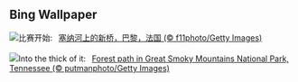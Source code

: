 ## Bing Wallpaper
![](https://www.bing.com/th?id=OHR.PontNeuf_ZH-CN3158359446_UHD.jpg&w=1000)比赛开始:&nbsp;&ensp;[塞纳河上的新桥，巴黎，法国 (© f11photo/Getty Images)](https://www.bing.com/th?id=OHR.PontNeuf_ZH-CN3158359446_UHD.jpg)
<br><br/>
![](https://www.bing.com/th?id=OHR.SmokyMountainTrail_EN-US9730767535_UHD.jpg&w=1000)Into the thick of it:&nbsp;&ensp;[Forest path in Great Smoky Mountains National Park, Tennessee (© putmanphoto/Getty Images)](https://www.bing.com/th?id=OHR.SmokyMountainTrail_EN-US9730767535_UHD.jpg)
<br><br/>
